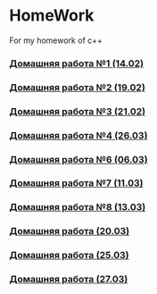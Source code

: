 # HomeWork
For my homework of c++

###  [Домашняя работа №1 (14.02)](https://github.com/1NEKST1/HomeWork/commit/ce4f98ea250d2d708931c4722e4d4b2057595863)

### [Домашняя работа №2 (19.02)](https://github.com/1NEKST1/HomeWork/commit/e507b4d225a3dce4b481134d29b44c8d3a4abc2e)

### [Домашняя работа №3 (21.02)](https://github.com/1NEKST1/HomeWork/commit/116aefd93f7410147cf0372d46d79a80573efb8a)

### [Домашняя работа №4 (26.03)](https://github.com/1NEKST1/HomeWork/blob/f203606e605280c2ce5c45880ea7476fd24af6cc/TryHard.cpp)

### [Домашняя работа №6 (06.03)](https://github.com/1NEKST1/HomeWork/blob/main/TryHard2.cpp)

### [Домашняя работа №7 (11.03)](https://github.com/1NEKST1/HomeWork/blob/main/TryHard1.cpp)

### [Домашняя работа №8 (13.03)](https://github.com/1NEKST1/HomeWork/blob/main/TryHard3.cpp)

### [Домашняя работа  (20.03)](https://github.com/1NEKST1/HomeWork/blob/main/TryHard5.cpp)

### [Домашняя работа  (25.03)](https://github.com/1NEKST1/HomeWork/blob/main/TryHard6.cpp)

### [Домашняя работа  (27.03)](https://github.com/1NEKST1/HomeWork/blob/main/TryHard7.cpp)
